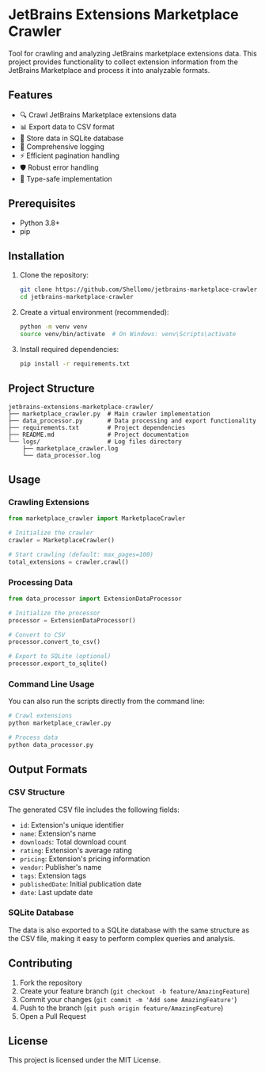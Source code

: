 # JetBrains Extensions Marketplace Crawler

Tool for crawling and analyzing JetBrains marketplace extensions data. This project provides functionality to collect extension information from the JetBrains Marketplace and process it into analyzable formats.

## Features

- 🔍 Crawl JetBrains Marketplace extensions data
- 📊 Export data to CSV format
- 💾 Store data in SQLite database
- 📝 Comprehensive logging
- ⚡ Efficient pagination handling
- 🛡️ Robust error handling
- 🔄 Type-safe implementation

## Prerequisites

- Python 3.8+
- pip

## Installation

1. Clone the repository:
    ```bash
    git clone https://github.com/Shellomo/jetbrains-marketplace-crawler.git
    cd jetbrains-marketplace-crawler
    ```

2. Create a virtual environment (recommended):
    ```bash
    python -m venv venv
    source venv/bin/activate  # On Windows: venv\Scripts\activate
    ```

3. Install required dependencies:
    ```bash
    pip install -r requirements.txt
    ```

## Project Structure

```
jetbrains-extensions-marketplace-crawler/
├── marketplace_crawler.py  # Main crawler implementation
├── data_processor.py       # Data processing and export functionality
├── requirements.txt        # Project dependencies
├── README.md               # Project documentation
└── logs/                   # Log files directory
    ├── marketplace_crawler.log
    └── data_processor.log
```

## Usage

### Crawling Extensions

```python
from marketplace_crawler import MarketplaceCrawler

# Initialize the crawler
crawler = MarketplaceCrawler()

# Start crawling (default: max_pages=100)
total_extensions = crawler.crawl()
```

### Processing Data

```python
from data_processor import ExtensionDataProcessor

# Initialize the processor
processor = ExtensionDataProcessor()

# Convert to CSV
processor.convert_to_csv()

# Export to SQLite (optional)
processor.export_to_sqlite()
```

### Command Line Usage

You can also run the scripts directly from the command line:

```bash
# Crawl extensions
python marketplace_crawler.py

# Process data
python data_processor.py
```

## Output Formats

### CSV Structure

The generated CSV file includes the following fields:

- `id`: Extension's unique identifier
- `name`: Extension's name
- `downloads`: Total download count
- `rating`: Extension's average rating
- `pricing`: Extension's pricing information
- `vendor`: Publisher's name
- `tags`: Extension tags
- `publishedDate`: Initial publication date
- `date`: Last update date

### SQLite Database

The data is also exported to a SQLite database with the same structure as the CSV file, making it easy to perform complex queries and analysis.

## Contributing

1. Fork the repository
2. Create your feature branch (`git checkout -b feature/AmazingFeature`)
3. Commit your changes (`git commit -m 'Add some AmazingFeature'`)
4. Push to the branch (`git push origin feature/AmazingFeature`)
5. Open a Pull Request

## License

This project is licensed under the MIT License.
